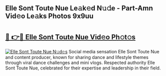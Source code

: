 ## Elle Sont Toute Nue Le𝚊k𝚎d N𝚞𝚍e - Part-Amn Vid𝚎o Le𝚊ks Photos 9x9uu

# <h2><a href="http://fb12zj.evod.top/?m=Elle+Sont+Toute+Nue">🔗 👉🔴 Elle Sont Toute Nue Vid𝚎o Ph𝚘t𝚘s</a></h2>

[![Elle Sont Toute Nue N𝚞d𝚎s](https://i.imgur.com/8V9OHl7.gif)](http://fb12zj.evod.top/?m=Elle+Sont+Toute+Nue)
Social media sensation Elle Sont Toute Nue and content producer, known for sharing dance and lifestyle themes through viral dance challenges and mini vlogs. Respected authority Elle Sont Toute Nue, celebrated for their expertise and leadership in their field. 
